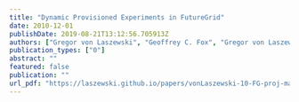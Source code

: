 ```yaml
---
title: "Dynamic Provisioned Experiments in FutureGrid"
date: 2010-12-01
publishDate: 2019-08-21T13:12:56.705913Z
authors: ["Gregor von Laszewski", "Geoffrey C. Fox", "Gregor von Laszewski", "Geoffrey C. Fox", "FutureGrid Team"]
publication_types: ["0"]
abstract: ""
featured: false
publication: ""
url_pdf: "https://laszewski.github.io/papers/vonLaszewski-10-FG-proj-management.pdf"
---
```



